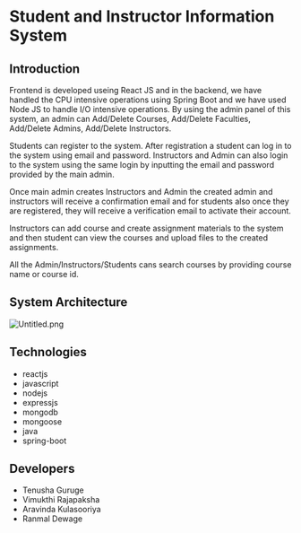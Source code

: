 # Student and Instructor Information System

## Introduction

Frontend is developed useing React JS and in the backend, we have handled the CPU intensive operations using Spring Boot and we have used Node JS to handle I/O intensive operations. 
By using the admin panel of this system, an admin can Add/Delete Courses, Add/Delete Faculties, Add/Delete Admins, Add/Delete Instructors.

Students can register to the system. After registration a student can log in to the system using email and password. Instructors and Admin can also login to the system using the same login by inputting the email and password provided by the main admin.

Once main admin creates Instructors and Admin the created admin and instructors will receive a confirmation email and for students also once they are registered, they will receive a verification email to activate their account.

Instructors can add course and create assignment materials to the system and then student can view the courses and upload files to the created assignments.

All the Admin/Instructors/Students cans search courses by providing course name or course id.

## System Architecture

<img src="https://imgbbb.com/images/2019/06/26/Untitled.png" alt="Untitled.png" border="0" />
<br>

## Technologies
* reactjs
* javascript
* nodejs
* expressjs
* mongodb
* mongoose
* java
* spring-boot

## Developers
* Tenusha Guruge
* Vimukthi Rajapaksha
* Aravinda Kulasooriya
* Ranmal Dewage
